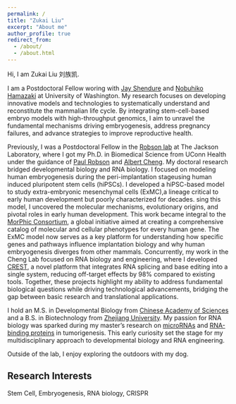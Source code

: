 ```yaml
---
permalink: /
title: "Zukai Liu"
excerpt: "About me"
author_profile: true
redirect_from: 
  - /about/
  - /about.html
---
```

Hi, I am Zukai Liu 刘族凯.

I am a Postdoctoral Fellow woring with [Jay Shendure](https://shendure-web.gs.washington.edu/) and [Nobuhiko Hamazaki](https://www.hamazaki-lab.com/) at University of Washington. My research focuses on developing innovative models and technologies to systematically understand and reconstitute the mammalian life cycle. By integrating stem-cell-based embryo models with high-throughput genomics, I aim to unravel the fundamental mechanisms driving embryogenesis, address pregnancy failures, and advance strategies to improve reproductive health.

Previously, I was a Postdoctoral Fellow in the [Robson lab](https://www.google.com/search?q=roboson+lab+jackson) at The Jackson Laboratory, where I got my Ph.D. in Biomedical Science from UConn Health under the guidance of [Paul Robson](https://www.jax.org/research-and-faculty/faculty/paul-robson) and [Albert Cheng](https://cheng.bio/). My doctoral research bridged developmental biology and RNA biology. 
 I focused on modeling human embryogenesis  during the peri-implantation stageusing human induced pluripotent stem cells (hiPSCs). I developed a hiPSC-based model to study extra-embryonic mesenchymal cells (ExMC),a lineage critical to early human development but poorly characterized for decades. sing this model, I uncovered the molecular mechanisms, evolutionary origins, and pivotal roles in early human development. This work became integral to the [MorPhic Consortium](https://morphic.bio/), a global initiative aimed at creating a comprehensive catalog of molecular and cellular phenotypes for every human gene. The ExMC model now serves as a key platform for understanding how specific genes and pathways influence implantation biology and why human embryogenesis diverges from other mammals. Concurrently, my work in the Cheng Lab focused on RNA biology and engineering, where I developed [CREST](https://doi.org/10.1093/nar/gkad547), a novel platform that integrates RNA splicing and base editing into a single system, reducing off-target effects by 98% compared to existing tools. Together, these projects highlight my ability to address fundamental biological questions while driving technological advancements, bridging the gap between basic research and translational applications.

I hold an M.S. in Developmental Biology from [Chinese Academy of Sciences](https://www.wikiwand.com/en/articles/Chinese_Academy_of_Sciences) and a B.S. in Biotechnology from [Zhejiang University](https://en.wikipedia.org/wiki/Zhejiang_University). My passion for RNA biology was sparked during my master’s research on [microRNAs](https://academic.oup.com/jmcb/article/10/4/302/5059631?) and [RNA-binding proteins](https://www.nature.com/articles/s41467-022-29309-1) in tumorigenesis. This early curiosity set the stage for my multidisciplinary approach to developmental biology and RNA engineering. 

Outside of the lab, I enjoy exploring the outdoors with my dog.

## Research Interests
Stem Cell, Embryogenesis, RNA biology, CRISPR